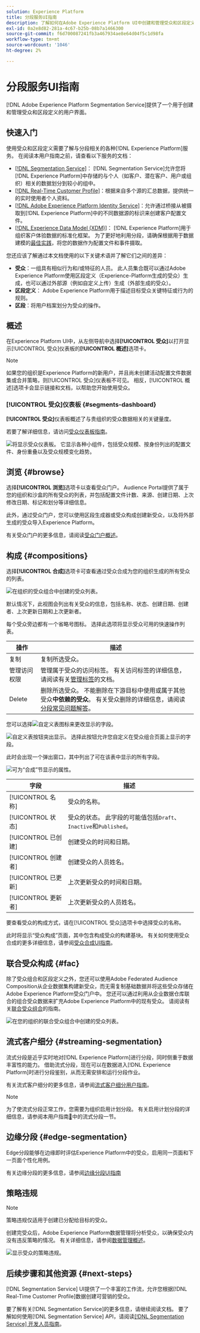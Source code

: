 ```yaml
---
solution: Experience Platform
title: 分段服务UI指南
description: 了解如何在Adobe Experience Platform UI中创建和管理受众和区段定义。
exl-id: 0a2e8d82-281a-4c67-b25b-08b7a1466300
source-git-commit: f6d700087241fb3a467934ae8e64d04f5c1d98fa
workflow-type: tm+mt
source-wordcount: '1046'
ht-degree: 2%

---
```


# 分段服务UI指南

[!DNL Adobe Experience Platform Segmentation Service]提供了一个用于创建和管理受众和区段定义的用户界面。

## 快速入门

使用受众和区段定义需要了解与分段相关的各种[!DNL Experience Platform]服务。 在阅读本用户指南之前，请查看以下服务的文档：

- [[!DNL Segmentation Service]](../home.md)： [!DNL Segmentation Service]允许您将[!DNL Experience Platform]中存储的与个人（如客户、潜在客户、用户或组织）相关的数据划分到较小的组中。
- [[!DNL Real-Time Customer Profile]](../../profile/home.md)：根据来自多个源的汇总数据，提供统一的实时使用者个人资料。
- [[!DNL Adobe Experience Platform Identity Service]](../../identity-service/home.md)：允许通过桥接从被摄取到[!DNL Experience Platform]中的不同数据源的标识来创建客户配置文件。
- [[!DNL Experience Data Model (XDM)]](../../xdm/home.md)： [!DNL Experience Platform]用于组织客户体验数据的标准化框架。 为了更好地利用分段，请确保根据用于数据建模的[最佳实践](../../xdm/schema/best-practices.md)，将您的数据作为配置文件和事件摄取。

您还应该了解通过本文档使用的以下关键术语并了解它们之间的差异：

- **受众**：一组具有相似行为和/或特征的人员。 此人员集合既可以通过Adobe Experience Platform使用区段定义（Experience-Platform生成的受众）生成，也可以通过外部源（例如自定义上传）生成（外部生成的受众）。
- **区段定义**： Adobe Experience Platform用于描述目标受众关键特征或行为的规则。
- **区段**：将用户档案划分为受众的操作。

## 概述

在Experience Platform UI中，从左侧导航中选择&#x200B;**[!UICONTROL 受众]**&#x200B;以打开显示[!UICONTROL 受众]仪表板的&#x200B;**[!UICONTROL 概述]**&#x200B;选项卡。

>[!NOTE]
>
>如果您的组织是Experience Platform的新用户，并且尚未创建活动配置文件数据集或合并策略，则[!UICONTROL 受众]仪表板不可见。 相反，[!UICONTROL 概述]选项卡会显示链接和文档，以帮助您开始使用受众。

### [!UICONTROL 受众]仪表板 {#segments-dashboard}

**[!UICONTROL 受众]**&#x200B;仪表板概述了与贵组织的受众数据相关的关键量度。

若要了解详细信息，请访问[受众仪表板指南](../../dashboards/guides/audiences.md)。

![将显示受众仪表板。 它显示各种小组件，包括受众规模、按身份列出的配置文件、身份重叠以及受众规模变化趋势。](../../dashboards/images/segments/dashboard-overview.png)

## 浏览 {#browse}

选择&#x200B;**[!UICONTROL 浏览]**&#x200B;选项卡以查看受众门户。 Audience Portal提供了属于您的组织和沙盒的所有受众的列表，并包括配置文件计数、来源、创建日期、上次修改日期、标记和划分等详细信息。

此外，通过受众门户，您可以使用区段生成器或受众构成创建新受众，以及将外部生成的受众导入Experience Platform。

有关受众门户的更多信息，请阅读[受众门户概述](./audience-portal.md)。

## 构成 {#compositions}

选择&#x200B;**[!UICONTROL 合成]**&#x200B;选项卡可查看通过受众合成为您的组织生成的所有受众的列表。

![在组织的受众组合中创建的受众列表。](../images/ui/overview/compositions.png)

默认情况下，此视图会列出有关受众的信息，包括名称、状态、创建日期、创建者、上次更新日期和上次更新者。

每个受众旁边都有一个省略号图标。 选择此选项将显示受众可用的快速操作列表。

| 操作 | 描述 |
| ------ | ----------- |
| 复制 | 复制所选受众。 |
| 管理访问权限 | 管理属于受众的访问标签。 有关访问标签的详细信息，请阅读有关[管理标签](../../access-control/abac/ui/labels.md)的文档。 |
| Delete | 删除所选受众。 不能删除在下游目标中使用或属于其他受众&#x200B;**中依赖的受众**。 有关受众删除的详细信息，请阅读[分段常见问题解答](../faq.md#lifecycle-states)。 |

您可以选择![自定义表](/help/images/icons/column-settings.png)图标来更改显示的字段。

![自定义表按钮突出显示。 选择此按钮允许您自定义在受众组合页面上显示的字段。](../images/ui/overview/compositions-select-customize-table.png)

此时会出现一个弹出窗口，其中列出了可在该表中显示的所有字段。

![可为“合成”节显示的属性。](../images/ui/overview/compositions-customize-table.png)

| 字段 | 描述 |
| ----- | ----------- | 
| [!UICONTROL 名称] | 受众的名称。 |
| [!UICONTROL 状态] | 受众的状态。 此字段的可能值包括`Draft`、`Inactive`和`Published`。 |
| [!UICONTROL 已创建] | 创建受众的时间和日期。 |
| [!UICONTROL 创建者] | 创建受众的人员姓名。 |
| [!UICONTROL 已更新] | 上次更新受众的时间和日期。 |
| [!UICONTROL 更新者] | 上次更新受众的人员姓名。 |

要查看受众的构成方式，请在[!UICONTROL 受众]选项卡中选择受众的名称。

此时将显示“受众构成”页面，其中包含构成受众的构建基块。 有关如何使用受众合成的更多详细信息，请参阅[受众合成UI指南](./audience-composition.md)。

## 联合受众构成 {#fac}

除了受众组合和区段定义之外，您还可以使用Adobe Federated Audience Composition从企业数据集构建新受众，而无需复制基础数据并将这些受众存储在Adobe Experience Platform受众门户中。 您还可以通过利用从企业数据仓库联合的组合受众数据来扩充Adobe Experience Platform中的现有受众。 请阅读有关[联合受众组合](https://experienceleague.adobe.com/zh-hans/docs/federated-audience-composition/using/home)的指南。

![在您的组织的联合受众组合中创建的受众列表。](../images/ui/overview/federated-audience-composition.png)

## 流式客户细分 {#streaming-segmentation}

流式分段是近乎实时地对[!DNL Experience Platform]进行分段，同时侧重于数据丰富性的能力。 借助流式分段，现在可以在数据进入[!DNL Experience Platform]时进行分段鉴别，从而无需安排和运行分段作业。

有关流式客户细分的更多信息，请参阅[流式客户细分用户指南](../methods/streaming-segmentation.md)。

>[!NOTE]
>
>为了使流式分段正常工作，您需要为组织启用计划分段。 有关启用计划分段的详细信息，请参阅本用户指南[&#128279;](#scheduled-segmentation)中的流式分段一节。

## 边缘分段 {#edge-segmentation}

Edge分段能够在边缘即时评估Experience Platform中的受众，启用同一页面和下一页面个性化用例。

有关边缘分段的更多信息，请参阅[边缘分段UI指南](../methods/edge-segmentation.md)

## 策略违规

>[!NOTE]
>
>策略违规仅适用于创建已分配给目标的受众。

创建完受众后，Adobe Experience Platform数据管理将分析受众，以确保受众内没有违反策略的情况。 有关详细信息，请参阅[数据管理概述](../../data-governance/home.md)。

![显示受众的策略违规。](../images/ui/overview/audience-dule-policy-violations.png)

## 后续步骤和其他资源 {#next-steps}

[!DNL Segmentation Service] UI提供了一个丰富的工作流，允许您根据[!DNL Real-Time Customer Profile]数据创建可营销的受众。

要了解有关[!DNL Segmentation Service]的更多信息，请继续阅读文档。 要了解如何使用[!DNL Segmentation Service] API，请阅读[[!DNL Segmentation Service] 开发人员指南](../api/overview.md)。
